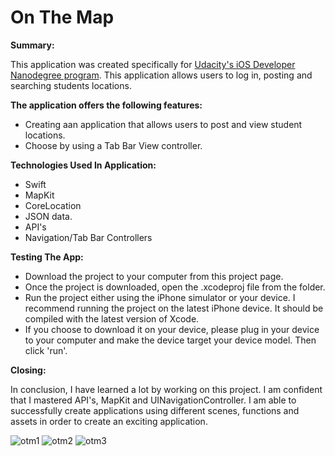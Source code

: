 # On The Map

**Summary:**

This application was created specifically for [Udacity's iOS Developer Nanodegree program](https://www.Udacity.com). This application allows users to log in, posting and searching students locations.

**The application offers the following features:**

* Creating aan application that allows users to post and view student locations.
* Choose by using a Tab Bar View controller.

**Technologies Used In Application:**
* Swift
* MapKit
* CoreLocation
* JSON data.
* API's
* Navigation/Tab Bar Controllers


**Testing The App:**
* Download the project to your computer from this project page.
* Once the project is downloaded, open the .xcodeproj file from the folder.
* Run the project either using the iPhone simulator or your device. I recommend running the project on the latest iPhone device. It should be compiled with the latest version of Xcode.
* If you choose to download it on your device, please plug in your device to your computer and make the device target your device model. Then click 'run'.

**Closing:**

In conclusion, I have learned a lot by working on this project. I am confident that I mastered API's, MapKit and UINavigationController. I am able to successfully create applications using different scenes, functions and assets in order to create an exciting application.

![otm1](https://cloud.githubusercontent.com/assets/20284373/23474243/1e666440-fe81-11e6-987e-1cd43046e9ad.png) ![otm2](https://cloud.githubusercontent.com/assets/20284373/23474245/1e6f092e-fe81-11e6-8fb9-3e977d30267c.png) ![otm3](https://cloud.githubusercontent.com/assets/20284373/23474244/1e6eae20-fe81-11e6-948d-ebbdd47d9a4c.png)
